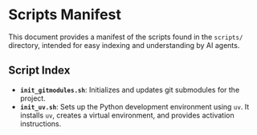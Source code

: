 # Scripts Manifest

This document provides a manifest of the scripts found in the `scripts/` directory, intended for easy indexing and understanding by AI agents.

## Script Index

- **`init_gitmodules.sh`**: Initializes and updates git submodules for the project.
- **`init_uv.sh`**: Sets up the Python development environment using `uv`. It installs `uv`, creates a virtual environment, and provides activation instructions.
